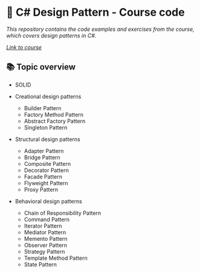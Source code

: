 <h1>🚀 C# Design Pattern - Course code</h1>
<i>This repository contains the code examples and exercises from the course, which covers design patterns in C#.<br>

<a href="https://programmieren-starten.de/csharp-design-patterns-masterkurs-details/" target="_blank">Link to course<a>
</i>

<h2>📚 Topic overview</h2>
<ul>
  <p><li>SOLID</li></p>
  <p>
  <li>Creational design patterns</li>
  <ul>
    <li>Builder Pattern</li>
    <li>Factory Method Pattern</li>
    <li>Abstract Factory Pattern</li>
    <li>Singleton Pattern</li>
  </ul>
  </p>
  <p>
  <li>Structural design patterns</li>
  <ul>
    <li>Adapter Pattern</li>
    <li>Bridge Pattern</li>
    <li>Composite Pattern</li>
    <li>Decorator Pattern</li>
    <li>Facade Pattern</li>
    <li>Flyweight Pattern</li>
    <li>Proxy Pattern</li>
  </ul>
  </p>
  <p>
  <li>Behavioral design patterns</li>
  <ul>
    <li>Chain of Responsibility Pattern</li>
    <li>Command Pattern</li>
    <li>Iterator Pattern</li>
    <li>Mediator Pattern</li>
    <li>Memento Pattern</li>
    <li>Observer Pattern</li>
    <li>Strategy Pattern</li>
    <li>Template Method Pattern</li>
    <li>State Pattern</li>
  </ul>
  </p>
</ul>
